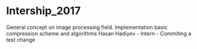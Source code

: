 # Intership_2017
General concept on image processing field. Implementation basic compression scheme and algorithms
Hasan Hadiyev - Intern - Commiting a test change

